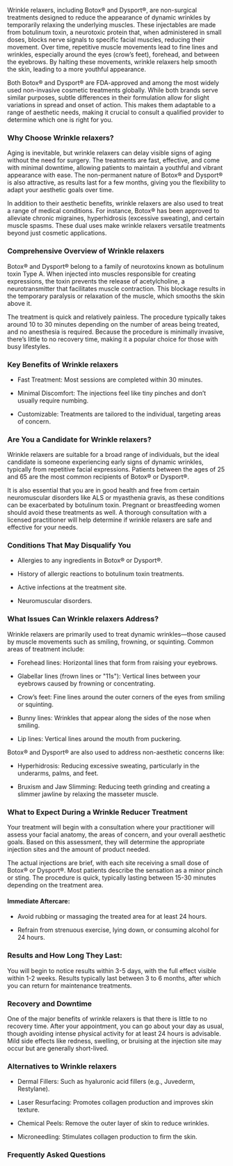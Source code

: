 <p class="services-details-two__text-1">
   Wrinkle relaxers, including Botox® and Dysport®, are non-surgical treatments designed to reduce the appearance of dynamic wrinkles by temporarily relaxing the underlying muscles. These injectables are made from botulinum toxin, a neurotoxic protein that, when administered in small doses, blocks nerve signals to specific facial muscles, reducing their movement. Over time, repetitive muscle movements lead to fine lines and wrinkles, especially around the eyes (crow’s feet), forehead, and between the eyebrows. By halting these movements, wrinkle relaxers help smooth the skin, leading to a more youthful appearance.
</p>

<p class="services-details-two__text-2">
   Both Botox® and Dysport® are FDA-approved and among the most widely used non-invasive cosmetic treatments globally. While both brands serve similar purposes, subtle differences in their formulation allow for slight variations in spread and onset of action. This makes them adaptable to a range of aesthetic needs, making it crucial to consult a qualified provider to determine which one is right for you.
</p>

<h3 class="services-details-two__title-2">
    Why Choose Wrinkle relaxers?
</h3>

<p class="services-details-two__text-2">
   Aging is inevitable, but wrinkle relaxers can delay visible signs of aging without the need for surgery. The treatments are fast, effective, and come with minimal downtime, allowing patients to maintain a youthful and vibrant appearance with ease. The non-permanent nature of Botox® and Dysport® is also attractive, as results last for a few months, giving you the flexibility to adapt your aesthetic goals over time.
</p>

<p class="services-details-two__text-2">
   In addition to their aesthetic benefits, wrinkle relaxers are also used to treat a range of medical conditions. For instance, Botox® has been approved to alleviate chronic migraines, hyperhidrosis (excessive sweating), and certain muscle spasms. These dual uses make wrinkle relaxers versatile treatments beyond just cosmetic applications.
</p>

<h3 class="services-details-two__title-2">
    Comprehensive Overview of Wrinkle relaxers
</h3>
<p class="services-details-two__text-2">
   Botox® and Dysport® belong to a family of neurotoxins known as botulinum toxin Type A. When injected into muscles responsible for creating expressions, the toxin prevents the release of acetylcholine, a neurotransmitter that facilitates muscle contraction. This blockage results in the temporary paralysis or relaxation of the muscle, which smooths the skin above it.
</p>
<p class="services-details-two__text-2">
   The treatment is quick and relatively painless. The procedure typically takes around 10 to 30 minutes depending on the number of areas being treated, and no anesthesia is required. Because the procedure is minimally invasive, there’s little to no recovery time, making it a popular choice for those with busy lifestyles.
</p>

<h3 class="services-details-two__title-2">
    Key Benefits of Wrinkle relaxers
</h3>
<ul class="services-details-two__points list-unstyled list-service">
    <li>
        <div class="icon">
            <span class="fa fa-check"></span>
        </div>
        <div class="text">
            <p>Fast Treatment: Most sessions are completed within 30 minutes.</p>
        </div>
    </li>
    <li>
        <div class="icon">
            <span class="fa fa-check"></span>
        </div>
        <div class="text">
            <p>Minimal Discomfort: The injections feel like tiny pinches and don’t usually require numbing.</p>
        </div>
    </li>
    <li>
        <div class="icon">
            <span class="fa fa-check"></span>
        </div>
        <div class="text">
            <p>Customizable: Treatments are tailored to the individual, targeting areas of concern.</p>
        </div>
    </li>
</ul>

<h3 class="services-details-two__title-2">
    Are You a Candidate for Wrinkle relaxers?
</h3>
<p class="services-details-two__text-2">
   Wrinkle relaxers are suitable for a broad range of individuals, but the ideal candidate is someone experiencing early signs of dynamic wrinkles, typically from repetitive facial expressions. Patients between the ages of 25 and 65 are the most common recipients of Botox® or Dysport®.
</p>
<p class="services-details-two__text-2">
   It is also essential that you are in good health and free from certain neuromuscular disorders like ALS or myasthenia gravis, as these conditions can be exacerbated by botulinum toxin. Pregnant or breastfeeding women should avoid these treatments as well. A thorough consultation with a licensed practitioner will help determine if wrinkle relaxers are safe and effective for your needs.
</p>

<h3 class="services-details-two__title-2">
    Conditions That May Disqualify You
</h3>
<ul class="services-details-two__points list-unstyled list-service">
    <li>
        <div class="icon">
            <span class="fa fa-check"></span>
        </div>
        <div class="text">
            <p>Allergies to any ingredients in Botox® or Dysport®.</p>
        </div>
    </li>
    <li>
        <div class="icon">
            <span class="fa fa-check"></span>
        </div>
        <div class="text">
            <p>History of allergic reactions to botulinum toxin treatments.</p>
        </div>
    </li>
    <li>
        <div class="icon">
            <span class="fa fa-check"></span>
        </div>
        <div class="text">
            <p>Active infections at the treatment site.</p>
        </div>
    </li>
    <li>
        <div class="icon">
            <span class="fa fa-check"></span>
        </div>
        <div class="text">
            <p>Neuromuscular disorders.</p>
        </div>
    </li>
</ul>

<h3 class="services-details-two__title-2">
    What Issues Can Wrinkle relaxers Address?
</h3>
<p class="services-details-two__text-2">
    Wrinkle relaxers are primarily used to treat dynamic wrinkles—those caused by muscle movements such as smiling, frowning, or squinting. Common areas of treatment include:
</p>
<ul class="services-details-two__points list-unstyled list-service">
    <li>
        <div class="icon">
            <span class="fa fa-check"></span>
        </div>
        <div class="text">
            <p>Forehead lines: Horizontal lines that form from raising your eyebrows.</p>
        </div>
    </li>
    <li>
        <div class="icon">
            <span class="fa fa-check"></span>
        </div>
        <div class="text">
            <p>Glabellar lines (frown lines or "11s"): Vertical lines between your eyebrows caused by frowning or concentrating.</p>
        </div>
    </li>
    <li>
        <div class="icon">
            <span class="fa fa-check"></span>
        </div>
        <div class="text">
            <p>Crow’s feet: Fine lines around the outer corners of the eyes from smiling or squinting.</p>
        </div>
    </li>
    <li>
        <div class="icon">
            <span class="fa fa-check"></span>
        </div>
        <div class="text">
            <p>Bunny lines: Wrinkles that appear along the sides of the nose when smiling.</p>
        </div>
    </li>
    <li>
        <div class="icon">
            <span class="fa fa-check"></span>
        </div>
        <div class="text">
            <p>Lip lines: Vertical lines around the mouth from puckering.</p>
        </div>
    </li>
</ul>

<p class="services-details-two__text-2">
    Botox® and Dysport® are also used to address non-aesthetic concerns like:
</p>
<ul class="services-details-two__points list-unstyled list-service">
    <li>
        <div class="icon">
            <span class="fa fa-check"></span>
        </div>
        <div class="text">
            <p>Hyperhidrosis: Reducing excessive sweating, particularly in the underarms, palms, and feet.</p>
        </div>
    </li>
    <li>
        <div class="icon">
            <span class="fa fa-check"></span>
        </div>
        <div class="text">
            <p>Bruxism and Jaw Slimming: Reducing teeth grinding and creating a slimmer jawline by relaxing the masseter muscle.</p>
        </div>
    </li>
</ul>

<h3 class="services-details-two__title-2">
    What to Expect During a Wrinkle Reducer Treatment
</h3>
<p class="services-details-two__text-2">
   Your treatment will begin with a consultation where your practitioner will assess your facial anatomy, the areas of concern, and your overall aesthetic goals. Based on this assessment, they will determine the appropriate injection sites and the amount of product needed.
</p>
<p class="services-details-two__text-2">
   The actual injections are brief, with each site receiving a small dose of Botox® or Dysport®. Most patients describe the sensation as a minor pinch or sting. The procedure is quick, typically lasting between 15-30 minutes depending on the treatment area.
</p>

<h4 class="services-details-two__title-2">
    Immediate Aftercare:
</h4>
<ul class="services-details-two__points list-unstyled list-service">
    <li>
        <div class="icon">
            <span class="fa fa-check"></span>
        </div>
        <div class="text">
            <p>Avoid rubbing or massaging the treated area for at least 24 hours.</p>
        </div>
    </li>
    <li>
        <div class="icon">
            <span class="fa fa-check"></span>
        </div>
        <div class="text">
            <p>Refrain from strenuous exercise, lying down, or consuming alcohol for 24 hours.</p>
        </div>
    </li>
</ul>

<h3 class="services-details-two__title-2">
    Results and How Long They Last:
</h3>
<p class="services-details-two__text-2">
   You will begin to notice results within 3-5 days, with the full effect visible within 1-2 weeks. Results typically last between 3 to 6 months, after which you can return for maintenance treatments.
</p>

<h3 class="services-details-two__title-2">
    Recovery and Downtime
</h3>
<p class="services-details-two__text-2">
   One of the major benefits of wrinkle relaxers is that there is little to no recovery time. After your appointment, you can go about your day as usual, though avoiding intense physical activity for at least 24 hours is advisable. Mild side effects like redness, swelling, or bruising at the injection site may occur but are generally short-lived.
</p>

<h3 class="services-details-two__title-2">
    Alternatives to Wrinkle relaxers
</h3>
<ul class="services-details-two__points list-unstyled list-service">
    <li>
        <div class="icon">
            <span class="fa fa-check"></span>
        </div>
        <div class="text">
            <p>Dermal Fillers: Such as hyaluronic acid fillers (e.g., Juvederm, Restylane).</p>
        </div>
    </li>
    <li>
        <div class="icon">
            <span class="fa fa-check"></span>
        </div>
        <div class="text">
            <p>Laser Resurfacing: Promotes collagen production and improves skin texture.</p>
        </div>
    </li>
    <li>
        <div class="icon">
            <span class="fa fa-check"></span>
        </div>
        <div class="text">
            <p>Chemical Peels: Remove the outer layer of skin to reduce wrinkles.</p>
        </div>
    </li>
    <li>
        <div class="icon">
            <span class="fa fa-check"></span>
        </div>
        <div class="text">
            <p>Microneedling: Stimulates collagen production to firm the skin.</p>
        </div>
    </li>
</ul>
<h3 class="services-details-two__title-2">
    Frequently Asked Questions
</h3>
